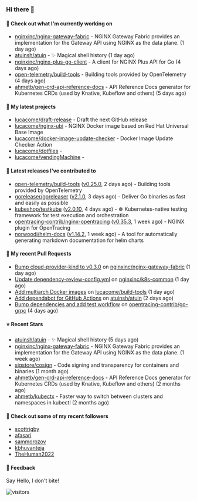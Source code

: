 ### Hi there 👋

#### 👷 Check out what I'm currently working on

- [nginxinc/nginx-gateway-fabric](https://github.com/nginxinc/nginx-gateway-fabric) - NGINX Gateway Fabric provides an implementation for the Gateway API using NGINX as the data plane. (1 day ago)
- [atuinsh/atuin](https://github.com/atuinsh/atuin) - ✨ Magical shell history (1 day ago)
- [nginxinc/nginx-plus-go-client](https://github.com/nginxinc/nginx-plus-go-client) - A client for NGINX Plus API for Go (4 days ago)
- [open-telemetry/build-tools](https://github.com/open-telemetry/build-tools) - Building tools provided by OpenTelemetry (4 days ago)
- [ahmetb/gen-crd-api-reference-docs](https://github.com/ahmetb/gen-crd-api-reference-docs) - API Reference Docs generator for Kubernetes CRDs (used by Knative, Kubeflow and others) (5 days ago)

#### 🌱 My latest projects

- [lucacome/draft-release](https://github.com/lucacome/draft-release) - Draft the next GitHub release
- [lucacome/nginx-ubi](https://github.com/lucacome/nginx-ubi) - NGINX Docker image based on Red Hat Universal Base Image
- [lucacome/docker-image-update-checker](https://github.com/lucacome/docker-image-update-checker) - Docker Image Update Checker Action
- [lucacome/dotfiles](https://github.com/lucacome/dotfiles) - 
- [lucacome/vendingMachine](https://github.com/lucacome/vendingMachine) - 

#### 🔭 Latest releases I've contributed to

- [open-telemetry/build-tools](https://github.com/open-telemetry/build-tools) ([v0.25.0](https://github.com/open-telemetry/build-tools/releases/tag/v0.25.0), 2 days ago) - Building tools provided by OpenTelemetry
- [goreleaser/goreleaser](https://github.com/goreleaser/goreleaser) ([v2.1.0](https://github.com/goreleaser/goreleaser/releases/tag/v2.1.0), 3 days ago) - Deliver Go binaries as fast and easily as possible
- [kubeshop/testkube](https://github.com/kubeshop/testkube) ([v2.0.10](https://github.com/kubeshop/testkube/releases/tag/v2.0.10), 4 days ago) - ☸️ Kubernetes-native testing framework for test execution and orchestration
- [opentracing-contrib/nginx-opentracing](https://github.com/opentracing-contrib/nginx-opentracing) ([v0.35.3](https://github.com/opentracing-contrib/nginx-opentracing/releases/tag/v0.35.3), 1 week ago) - NGINX plugin for OpenTracing
- [norwoodj/helm-docs](https://github.com/norwoodj/helm-docs) ([v1.14.2](https://github.com/norwoodj/helm-docs/releases/tag/v1.14.2), 1 week ago) - A tool for automatically generating markdown documentation for helm charts

#### 🔨 My recent Pull Requests

- [Bump cloud-provider-kind to v0.3.0](https://github.com/nginxinc/nginx-gateway-fabric/pull/2245) on [nginxinc/nginx-gateway-fabric](https://github.com/nginxinc/nginx-gateway-fabric) (1 day ago)
- [Update dependency-review-config.yml](https://github.com/nginxinc/k8s-common/pull/16) on [nginxinc/k8s-common](https://github.com/nginxinc/k8s-common) (1 day ago)
- [Add multiarch Docker images](https://github.com/lucacome/build-tools/pull/1) on [lucacome/build-tools](https://github.com/lucacome/build-tools) (1 day ago)
- [Add dependabot for GitHub Actions](https://github.com/atuinsh/atuin/pull/2257) on [atuinsh/atuin](https://github.com/atuinsh/atuin) (2 days ago)
- [Bump dependencies and add test workflow](https://github.com/opentracing-contrib/go-grpc/pull/17) on [opentracing-contrib/go-grpc](https://github.com/opentracing-contrib/go-grpc) (4 days ago)

#### ⭐ Recent Stars

- [atuinsh/atuin](https://github.com/atuinsh/atuin) - ✨ Magical shell history (5 days ago)
- [nginxinc/nginx-gateway-fabric](https://github.com/nginxinc/nginx-gateway-fabric) - NGINX Gateway Fabric provides an implementation for the Gateway API using NGINX as the data plane. (1 week ago)
- [sigstore/cosign](https://github.com/sigstore/cosign) - Code signing and transparency for containers and binaries (1 month ago)
- [ahmetb/gen-crd-api-reference-docs](https://github.com/ahmetb/gen-crd-api-reference-docs) - API Reference Docs generator for Kubernetes CRDs (used by Knative, Kubeflow and others) (2 months ago)
- [ahmetb/kubectx](https://github.com/ahmetb/kubectx) - Faster way to switch between clusters and namespaces in kubectl (2 months ago)

#### 👯 Check out some of my recent followers

- [scottrigby](https://github.com/scottrigby)
- [afasari](https://github.com/afasari)
- [sammorozov](https://github.com/sammorozov)
- [kbhuvanteja](https://github.com/kbhuvanteja)
- [TheHuman2022](https://github.com/TheHuman2022)

#### 💬 Feedback

Say Hello, I don't bite!

![visitors](https://visitor-badge.laobi.icu/badge?page_id=lucacome.visitor-badge)
#
